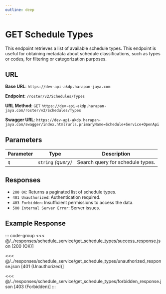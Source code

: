 ```yaml
---
outline: deep
---
```


# GET Schedule Types

This endpoint retrieves a list of available schedule types. This endpoint is useful for obtaining metadata about schedule classifications, such as types or codes, for filtering or categorization purposes.

## URL

**Base URL**: `https://dev-api-akdp.harapan-jaya.com`

**Endpoint**: `/roster/v2/Schedules/Types`

**URL Method**: `GET` `https://dev-api-akdp.harapan-jaya.com/roster/v2/Schedules/Types`

**Swagger URL**: `https://dev-api-akdp.harapan-jaya.com/swagger/index.html?urls.primaryName=Schedule+Service+OpenApi`

## Parameters

| **Parameter**         | **Type**                          | **Description**                  |
|-----------------------|-----------------------------------|----------------------------------|
| `q`                   | `string` _(query)_                | Search query for schedule types. |

## Responses

- `200 OK`: Returns a paginated list of schedule types.
- `401 Unauthorized`: Authentication required.
- `403 Forbidden`: Insufficient permissions to access the data.
- `500 Internal Server Error`: Server issues.

## Example Response

::: code-group
<<< @/../responses/schedule_service/get_schedule_types/success_response.json [200 (OK)]

<<< @/../responses/schedule_service/get_schedule_types/unauthorized_response.json [401 (Unauthorized)]

<<< @/../responses/schedule_service/get_schedule_types/forbidden_response.json [403 (Forbidden)]
:::
